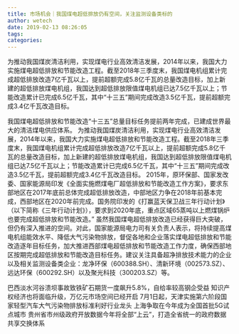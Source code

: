 ```yaml
---
title: 市场机会｜我国煤电超低排放仍有空间，关注监测设备类标的
author: wetech
date: 2019-02-13 08:26:05
tags: 
categories: 
---
```

为推动我国煤炭清洁利用，实现煤电行业高效清洁发展，2014年以来，我国大力实施煤电超低排放和节能改造工程。截至2018年三季度末，我国煤电机组累计完成超低排放改造7亿千瓦以上，提前超额完成5.8亿千瓦的总量改造目标，加上新建的超低排放煤电机组，我国达到超低排放限值煤电机组已达7.5亿千瓦以上；节能改造累计已完成6.5亿千瓦，其中“十三五”期间完成改造3.5亿千瓦，提前超额完成3.4亿千瓦改造目标。
<!-- more -->
我国煤电超低排放和节能改造“十三五”总量目标任务提前两年完成，已建成世界最大的清洁煤电供应体系。
为推动我国煤炭清洁利用，实现煤电行业高效清洁发展，2014年以来，我国大力实施煤电超低排放和节能改造工程。截至2018年三季度末，我国煤电机组累计完成超低排放改造7亿千瓦以上，提前超额完成5.8亿千瓦的总量改造目标，加上新建的超低排放煤电机组，我国达到超低排放限值煤电机组已达7.5亿千瓦以上；节能改造累计已完成6.5亿千瓦，其中“十三五”期间完成改造3.5亿千瓦，提前超额完成3.4亿千瓦改造目标。
2015年，原环保部、国家发改委、国家能源局印发《全面实施燃煤电厂超低排放和节能改造工作方案》，要求东部地区在2017年底前总体完成超低排放改造，中部地区力争在2018年前基本完成，西部地区在2020年前完成。国务院印发的《打赢蓝天保卫战三年行动计划》（以下简称《三年行动计划》），要求到2020年底，重点区域65蒸吨以上燃煤锅炉也要完成超低排放和节能改造。”
虽然我国煤电超低排放改造已经获得巨大突破，但仍有深入推进的空间。对此，国家能源局电力司有关负责人表示，将持续提高煤电机组能效水平、降低大气污染物排放，督促各地和企业落实煤电超低排放和节能改造逐年目标任务，加大推进西部煤电超低排放和节能改造工作力度，确保西部地区按期完成超低排放和节能改造目标任务。建议关注具备超净排放技术能力的企业以及相关监测设备类企业：龙净环保（600388.SH）、清新环境（002573.SZ）、远达环保（600292.SH）以及聚光科技（300203.SZ）等。
 
 
巴西淡水河谷溃坝事故致铁矿石期货一度飙升5.8%，自给率较高钢企受益
知识产权经济也将面临升级，万亿元市场空间已经开启
7月1日起，天津实施第六阶段国家轻型汽车大气污染物排放标准利好行业龙头
上海争取在今年成为全国首批5G试点城市
贵州省市州级政府开放数据今年将全部“上云”，打造全省统一的政府数据共享交换体系
